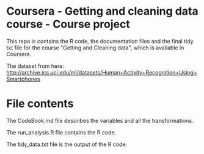 # Coursera - Getting and cleaning data course - Course project

This repo is contains the R code, the documentation files and the final tidy txt file for the course "Getting and Cleaning data", which is available in Coursera.

The dataset from here: http://archive.ics.uci.edu/ml/datasets/Human+Activity+Recognition+Using+Smartphones

# File contents

The CodeBook.md file describes the variables and all the transformations.

The run_analysis.R file contains the R code.

The tidy_data.txt file is the output of the R code.
